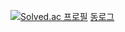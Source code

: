 [![Solved.ac
프로필](http://mazassumnida.wtf/api/generate_badge?boj=jeongdongha)](https://solved.ac/jeongdongha)
[동로그](https://ha4219.github.io/)
